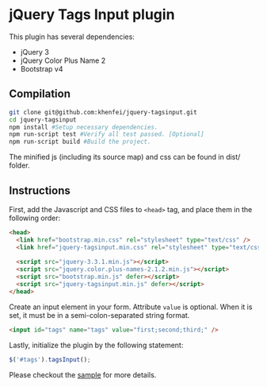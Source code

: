 # jQuery Tags Input plugin

This plugin has several dependencies:
- jQuery 3
- jQuery Color Plus Name 2
- Bootstrap v4

## Compilation

```Bash
git clone git@github.com:khenfei/jquery-tagsinput.git
cd jquery-tagsinput
npm install #Setup necessary dependencies.
npm run-script test #Verify all test passed. [Optional]
npm run-script build #Build the project.
```

The minified js (including its source map) and css can be found in dist/ folder.

## Instructions

First, add the Javascript and CSS files to `<head>` tag, and place them in the following order:
```html
<head>
  <link href="bootstrap.min.css" rel="stylesheet" type="text/css" />
  <link href="jquery-tagsinput.min.css" rel="stylesheet" type="text/css" />
	
  <script src="jquery-3.3.1.min.js"></script>
  <script src="jquery.color.plus-names-2.1.2.min.js"></script>
  <script src="bootstrap.min.js" defer></script>
  <script src="jquery-tagsinput.min.js" defer></script>
</head>
```	

Create an input element in your form. Attribute `value` is optional. When it is set, it must be in a semi-colon-separated string format.
```html
<input id="tags" name="tags" value="first;second;third;" />
```
Lastly, initialize the plugin by the following statement:
```javascript
$('#tags').tagsInput();
```

Please checkout the [sample](sample/demo.html) for more details.


